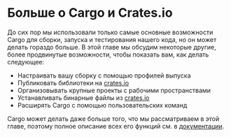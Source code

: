 # Больше о Cargo и Crates.io

До сих пор мы использовали только самые основные возможности Cargo для сборки, запуска и тестирования нашего кода, но он может делать гораздо больше. В этой главе мы обсудим некоторые другие, более продвинутые возможности, чтобы показать вам, как делать следующее:

- Настраивать вашу сборку с помощью профилей выпуска
- Публиковать библиотеки на [crates.io](https://crates.io/)<!--  -->
- Организовывать крупные проекты с рабочими пространствами
- Устанавливать бинарные файлы из [crates.io](https://crates.io/)<!--  -->
- Расширять Cargo с помощью пользовательских команд

Cargo может делать даже больше того, что мы рассматриваем в этой главе, поэтому полное описание всех его функций см. в [документации](https://doc.rust-lang.org/cargo/).
